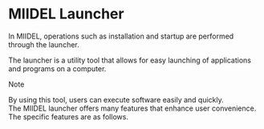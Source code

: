 # MIIDEL Launcher

In MIIDEL, operations such as installation and startup are performed through the launcher.

The launcher is a utility tool that allows for easy launching of applications and programs on a computer.

>[!NOTE]
>By using this tool, users can execute software easily and quickly.<br>
>The MIIDEL launcher offers many features that enhance user convenience. The specific features are as follows.
>
